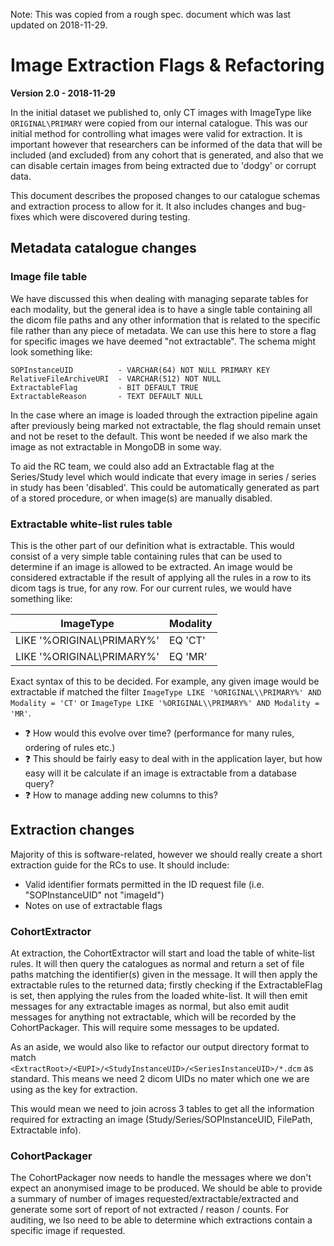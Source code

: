 
Note: This was copied from a rough spec. document which was last updated on 2018-11-29.

# Image Extraction Flags & Refactoring

__Version 2.0 - 2018-11-29__

In the initial dataset we published to, only CT images with ImageType like `ORIGINAL\PRIMARY` were copied from our internal catalogue. This was our initial method for controlling what images were valid for extraction. It is important however that researchers can be informed of the data that will be included (and excluded) from any cohort that is generated, and also that we can disable certain images from being extracted due to 'dodgy' or corrupt data.

This document describes the proposed changes to our catalogue schemas and extraction process to allow for it. It also includes changes and bug-fixes which were discovered during testing.

## Metadata catalogue changes

### Image file table

We have discussed this when dealing with managing separate tables for each modality, but the general idea is to have a single table containing all the dicom file paths and any other information that is related to the specific file rather than any piece of metadata. We can use this here to store a flag for specific images we have deemed "not extractable". The schema might look something like:

```
SOPInstanceUID 			- VARCHAR(64) NOT NULL PRIMARY KEY
RelativeFileArchiveURI	- VARCHAR(512) NOT NULL
ExtractableFlag 		- BIT DEFAULT TRUE
ExtractableReason 		- TEXT DEFAULT NULL
```

In the case where an image is loaded through the extraction pipeline again after previously being marked not extractable, the flag should remain unset and not be reset to the default. This wont be needed if we also mark the image as not extractable in MongoDB in some way.

To aid the RC team, we could also add an Extractable flag at the Series/Study level which would indicate that every image in series / series in study has been 'disabled'. This could be automatically generated as part of a stored procedure, or when image(s) are manually disabled.

### Extractable white-list rules table

This is the other part of our definition what is extractable. This would consist of a very simple table containing rules that can be used to determine if an image is allowed to be extracted. An image would be considered extractable if the result of applying all the rules in a row to its dicom tags is true, for any row. For our current rules, we would have something like:

ImageType | Modality
---|---
LIKE '%ORIGINAL\\PRIMARY%' | EQ 'CT'
LIKE '%ORIGINAL\\PRIMARY%' | EQ 'MR'

Exact syntax of this to be decided. For example, any given image would be extractable if matched the filter `ImageType LIKE '%ORIGINAL\\PRIMARY%' AND Modality = 'CT'` or `ImageType LIKE '%ORIGINAL\\PRIMARY%' AND Modality = 'MR'`.

- ❓ How would this evolve over time? (performance for many rules, ordering of rules etc.)
- ❓ This should be fairly easy to deal with in the application layer, but how easy will it be calculate if an image is extractable from a database query?
- ❓ How to manage adding new columns to this?

## Extraction changes

Majority of this is software-related, however we should really create a short extraction guide for the RCs to use. It should include:

- Valid identifier formats permitted in the ID request file (i.e. "SOPInstanceUID" not "imageId")
- Notes on use of extractable flags

### CohortExtractor

At extraction, the CohortExtractor will start and load the table of white-list rules. It will then query the catalogues as normal and return a set of file paths matching the identifier(s) given in the message. It will then apply the extractable rules to the returned data; firstly checking if the ExtractableFlag is set, then applying the rules from the loaded white-list. It will then emit messages for any extractable images as normal, but also emit audit messages for anything not extractable, which will be recorded by the CohortPackager. This will require some messages to be updated.

As an aside, we would also like to refactor our output directory format to match `<ExtractRoot>/<EUPI>/<StudyInstanceUID>/<SeriesInstanceUID>/*.dcm` as standard. This means we need 2 dicom UIDs no mater which one we are using as the key for extraction.

This would mean we need to join across 3 tables to get all the information required for extracting an image (Study/Series/SOPInstanceUID, FilePath, Extractable info).

### CohortPackager

The CohortPackager now needs to handle the messages where we don't expect an anonymised image to be produced. We should be able to provide a summary of number of images requested/extractable/extracted and generate some sort of report of not extracted / reason / counts. For auditing, we lso need to be able to determine which extractions contain a specific image if requested.

